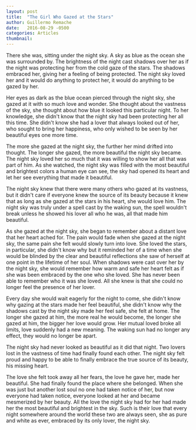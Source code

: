 ```yaml
---
layout: post
title:  "The Girl Who Gazed at the Stars"
author: Guillermo Remache
date:   2016-08-29 -0500
categories: Articles
thumbnail:
---
```


There she was, sitting under the night sky. A sky as blue as the ocean she was surrounded by. The brightness of the night cast shadows over her as if the night was protecting her from the cold gaze of the stars. The shadows embraced her, giving her a feeling of being protected. The night sky loved her and it would do anything to protect her, it would do anything to be gazed by her.

Her eyes as dark as the blue ocean pierced through the night sky, she gazed at it with so much love and wonder. She thought about the vastness of the sky, she thought about how blue it looked this particular night. To her knowledge, she didn't know that the night sky had been protecting her all this time. She didn't know she had a lover that always looked out of her, who sought to bring her happiness, who only wished to be seen by her beautiful eyes one more time.

The more she gazed at the night sky, the further her mind drifted into thought. The longer she gazed, the more beautiful the night sky became. The night sky loved her so much that it was willing  to show her all that was part of him. As she watched, the night sky was filled with the most beautiful and brightest colors a human eye can see, the sky had opened its heart and let her see everything that made it beautiful.

The night sky knew that there were many others who gazed at its vastness, but it didn't care if everyone knew the source of its beauty because it knew that as long as she gazed at the stars in his heart, she would love him. The night sky was truly under a spell cast by the waking sun, the spell wouldn't break unless he showed his lover all who he was, all that made him beautiful.

As she gazed at the night sky, she began to remember about a distant love that her heart ached for. The pain would fade when she gazed at the night sky, the same pain she felt would slowly turn into love. She loved the stars, in particular, she didn't know why but it reminded her of a time when she would be blinded by the clear and beautiful reflections she saw of herself at one point in the lifetime of her soul. When shadows were cast over her by the night sky, she would remember how warm and safe her heart felt as if she was been embraced by the one who she loved. She has never been able to remember who it was she loved. All she knew is that she could no longer feel the presence of her lover.

Every day she would wait eagerly for the night to come, she didn't know why gazing at the stars made her feel beautiful, she didn't know why the shadows cast  by the night sky made her feel safe, she felt at home. The longer she gazed at him, the more real he would become, the longer she gazed at him, the bigger her love would grow. Her mutual loved broke all limits, love suddenly had a new meaning. The waking sun had no longer any effect, they would no longer be apart.

The night sky had never looked as beautiful as it did that night. Two lovers lost in the vastness of time had finally found each other. The night sky felt proud and happy to be able to finally embrace the true source of its beauty, his missing heart.

The love she felt took away all her fears, the love he gave her, made her beautiful. She had finally found the place where she belonged. When she was just but another lost soul no one had taken notice of her, but now everyone had taken notice, everyone looked at her and became mesmerized by her beauty. All the love the night sky had for her had made her the most beautiful and brightest in the sky. Such is their love that every night somewhere around the world these two are always seen, she as pure and white as ever, embraced by its only lover, the night sky.
